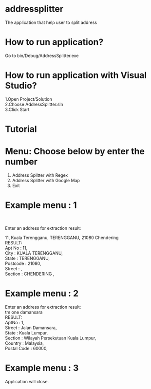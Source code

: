 # addressplitter
The application that help user to split address 

# How to run application?
Go to bin/Debug/AddressSplitter.exe

# How to run application with Visual Studio?
1.Open Project/Solution <br>
2.Choose AddressSplitter.sln <br>
3.Click Start <br>

# Tutorial

# Menu: Choose below by enter the number
1. Address Splitter with Regex <br>
2. Address Splitter with Google Map <br>
3. Exit <br>

# Example menu : 1
<br>

Enter an address for extraction result: <br>

11, Kuala Terengganu, TERENGGANU, 21080  Chendering <br>
RESULT: <br>
Apt No : 11, <br>
City : KUALA TERENGGANU, <br>
State : TERENGGANU, <br>
Postcode : 21080, <br>
Street : , <br>
Section : CHENDERING  , <br>

# Example menu : 2 

Enter an address for extraction result: <br>
tm one damansara <br>
RESULT: <br>
AptNo : 1, <br>
Street : Jalan Damansara, <br>
State : Kuala Lumpur, <br>
Section : Wilayah Persekutuan Kuala Lumpur, <br>
Country : Malaysia, <br>
Postal Code : 60000, <br>

# Example menu : 3 

Application will close. <br>
